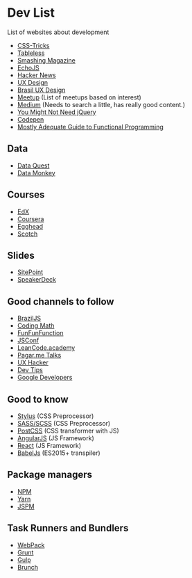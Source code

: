 # Dev List
List of websites about development

- [CSS-Tricks](http://css-tricks.com/)
- [Tableless](http://tableless.com.br/)
- [Smashing Magazine](http://www.smashingmagazine.com/)
- [EchoJS](http://www.echojs.com/)
- [Hacker News](http://news.ycombinator.com/)
- [UX Design](http://uxdesign.cc/)
- [Brasil UX Design](http://brasil.uxdesign.cc/)
- [Meetup](http://www.meetup.com/pt-BR/) (List of meetups based on interest)
- [Medium](http://medium.com/) (Needs to search a little, has really good content.)
- [You Might Not Need jQuery](http://youmightnotneedjquery.com/)
- [Codepen](http://codepen.io/)
- [Mostly Adequate Guide to Functional Programming](https://drboolean.gitbooks.io/mostly-adequate-guide/)

## Data

- [Data Quest](http://www.dataquest.io/)
- [Data Monkey](http://datamonkey.pro/)

## Courses

- [EdX](http://www.edx.org/)
- [Coursera](http://www.coursera.org/)
- [Egghead](http://egghead.io)
- [Scotch](https://school.scotch.io/courses)

## Slides

- [SitePoint](http://www.sitepoint.com/)
- [SpeakerDeck](http://speakerdeck.com/)

## Good channels to follow

- [BrazilJS](http://www.youtube.com/channel/UCnLdHOuue5i1O7TsH6oh07w)
- [Coding Math](http://www.youtube.com/channel/UCF6F8LdCSWlRwQm_hfA2bcQ)
- [FunFunFunction](http://www.youtube.com/channel/UCO1cgjhGzsSYb1rsB4bFe4Q)
- [JSConf](http://www.youtube.com/channel/UCzoVCacndDCfGDf41P-z0iA)
- [LeanCode.academy](http://www.youtube.com/channel/UCVTlvUkGslCV_h-nSAId8Sw)
- [Pagar.me Talks](http://www.youtube.com/channel/UCNhSCufrcOMeFvzEM7tt9Lw)
- [UX Hacker](http://www.youtube.com/channel/UCGtjpDt8O6Es9kJza7j4MXg)
- [Dev Tips](http://www.youtube.com/channel/UCyIe-61Y8C4_o-zZCtO4ETQ)
- [Google Developers](http://www.youtube.com/channel/UC_x5XG1OV2P6uZZ5FSM9Ttw)

## Good to know

- [Stylus](http://stylus-lang.com/) (CSS Preprocessor)
- [SASS/SCSS](http://sass-lang.com/) (CSS Preprocessor)
- [PostCSS](http://postcss.org/) (CSS transformer with JS)
- [AngularJS](http://angularjs.org/) (JS Framework)
- [React](http://facebook.github.io/react/) (JS Framework)
- [BabelJs](https://babeljs.io/) (ES2015+ transpiler)

## Package managers

- [NPM](https://www.npmjs.com/)
- [Yarn](https://yarnpkg.com/pt-BR/)
- [JSPM](http://jspm.io/)

## Task Runners and Bundlers

- [WebPack](http://webpack.github.io/)
- [Grunt](http://gruntjs.com/)
- [Gulp](http://gulpjs.com/)
- [Brunch](http://brunch.io/)

